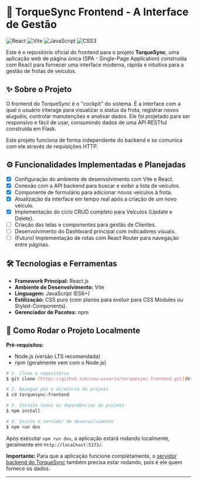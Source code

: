 # 🚀 TorqueSync Frontend - A Interface de Gestão

![React](https://img.shields.io/badge/React-20232A?style=for-the-badge&logo=react&logoColor=61DAFB)
![Vite](https://img.shields.io/badge/Vite-646CFF?style=for-the-badge&logo=vite&logoColor=white)
![JavaScript](https://img.shields.io/badge/JavaScript-F7DF1E?style=for-the-badge&logo=javascript&logoColor=black)
![CSS3](https://img.shields.io/badge/CSS3-1572B6?style=for-the-badge&logo=css3&logoColor=white)

Este é o repositório oficial do frontend para o projeto **TorqueSync**, uma aplicação web de página única (SPA - Single-Page Application) construída com React para fornecer uma interface moderna, rápida e intuitiva para a gestão de frotas de veículos.

## ✨ Sobre o Projeto

O frontend do TorqueSync é o "cockpit" do sistema. É a interface com a qual o usuário interage para visualizar o status da frota, registrar novos aluguéis, controlar manutenções e analisar dados. Ele foi projetado para ser responsivo e fácil de usar, consumindo dados de uma API RESTful construída em Flask.

Este projeto funciona de forma independente do backend e se comunica com ele através de requisições HTTP.

## ⚙️ Funcionalidades Implementadas e Planejadas

* [X] Configuração do ambiente de desenvolvimento com Vite e React.
* [X] Conexão com a API backend para buscar e exibir a lista de veículos.
* [X] Componente de formulário para adicionar novos veículos à frota.
* [X] Atualização da interface em tempo real após a criação de um novo veículo.
* [X] Implementação do ciclo CRUD completo para Veículos (Update e Delete).
* [ ] Criação das telas e componentes para gestão de Clientes.
* [ ] Desenvolvimento do Dashboard principal com indicadores visuais.
* [ ] (Futuro) Implementação de rotas com React Router para navegação entre páginas.

## 🛠️ Tecnologias e Ferramentas

* **Framework Principal:** React.js
* **Ambiente de Desenvolvimento:** Vite
* **Linguagem:** JavaScript (ES6+)
* **Estilização:** CSS puro (com planos para evoluir para CSS Modules ou Styled-Components).
* **Gerenciador de Pacotes:** npm

## 🚀 Como Rodar o Projeto Localmente

**Pré-requisitos:**
* Node.js (versão LTS recomendada)
* npm (geralmente vem com o Node.js)

```bash
# 1. Clone o repositório
$ git clone [https://github.com/seu-usuario/torquesync-frontend.git](https://github.com/MuriloRibeiro01/torquesync-frontend.git)

# 2. Navegue até o diretório do projeto
$ cd torquesync-frontend

# 3. Instale todas as dependências do projeto
$ npm install

# 4. Inicie o servidor de desenvolvimento
$ npm run dev
```
Após executar `npm run dev`, a aplicação estará rodando localmente, geralmente em `http://localhost:5173/`.

**Importante:** Para que a aplicação funcione completamente, o [servidor backend do TorqueSync](https://github.com/MuriloRibeiro01/TorqueSync) também precisa estar rodando, pois é ele quem fornece os dados.

---